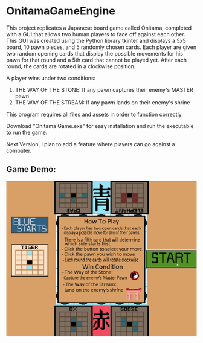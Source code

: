 # OnitamaGameEngine
This project replicates a Japanese board game called Onitama, completed with a GUI that allows two human players to face off against each other. This GUI was created using the Python library tkinter and displays a 5x5 board, 10 pawn pieces, and 5 randomly chosen cards. Each player are given two random opening cards that display the possible movements for his pawn for that round and a 5th card that cannot be played yet. After each round, the cards are rotated in a clockwise position.

A player wins under two conditions:

1. THE WAY OF THE STONE: If any pawn captures their enemy's MASTER pawn
2. THE WAY OF THE STREAM: If any pawn lands on their enemy's shrine

This program requires all files and assets in order to function correctly.

Download "Onitama Game.exe" for easy installation and run the executable to run the game.

Next Version, I plan to add a feature where players can go against a computer.

## Game Demo:
![](images/OnitamaGamePlay.gif)
